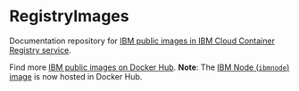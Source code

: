 # RegistryImages

Documentation repository for [IBM public images in IBM Cloud Container Registry service](https://console.bluemix.net/docs/services/RegistryImages/index.html#ibm_images).

Find more [IBM public images on Docker Hub](https://hub.docker.com/u/ibmcom/). **Note**: The [IBM Node (`ibmnode`) image](https://hub.docker.com/r/ibmcom/ibmnode/) is now hosted in Docker Hub.
